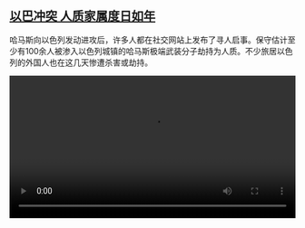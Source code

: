 <!--1696855622000-->
[以巴冲突 人质家属度日如年](https://www.dw.com/zh/%E4%BB%A5%E5%B7%B4%E5%86%B2%E7%AA%81%20%E4%BA%BA%E8%B4%A8%E5%AE%B6%E5%B1%9E%E5%BA%A6%E6%97%A5%E5%A6%82%E5%B9%B4/a-67042459)
------

<p>哈马斯向以色列发动进攻后，许多人都在社交网站上发布了寻人启事。保守估计至少有100余人被渗入以色列城镇的哈马斯极端武装分子劫持为人质。不少旅居以色列的外国人也在这几天惨遭杀害或劫持。</small></p><video src="https://tvdownloaddw-a.akamaihd.net/dwtv_video/flv/vdt_zh/2023/bchi231009_001_israelhostage_01r_AVC_1280x720.mp4" controls style="width:100%"></video>
